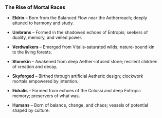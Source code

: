 ### **The Rise of Mortal Races**

- **Eldrin** – Born from the Balanced Flow near the Aetherreach; deeply attuned to harmony and study.
    
- **Umbrans** – Formed in the shadowed echoes of Entropis; seekers of duality, memory, and veiled power.
    
- **Verdwalkers** – Emerged from Vitalis-saturated wilds; nature-bound kin to the living forests.
    
- **Stonekin** – Awakened from deep Aether-infused stone; resilient children of creation and decay.
    
- **Skyforged** – Birthed through artificial Aetheric design; clockwork mortals empowered by intention.
    
- **Eidralis** – Formed from echoes of the Colossi and deep Entropic memory; preservers of what was.
    
- **Humans** – Born of balance, change, and chaos; vessels of potential shaped by culture.